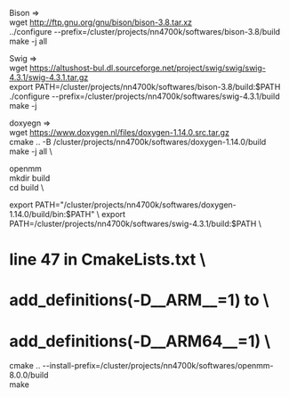 Bison => \
wget http://ftp.gnu.org/gnu/bison/bison-3.8.tar.xz \
../configure --prefix=/cluster/projects/nn4700k/softwares/bison-3.8/build \
make -j all

Swig => \
wget https://altushost-bul.dl.sourceforge.net/project/swig/swig/swig-4.3.1/swig-4.3.1.tar.gz \
export PATH=/cluster/projects/nn4700k/softwares/bison-3.8/build:$PATH \
./configure --prefix=/cluster/projects/nn4700k/softwares/swig-4.3.1/build \
make -j 

doxyegn => \
wget https://www.doxygen.nl/files/doxygen-1.14.0.src.tar.gz \
cmake .. -B /cluster/projects/nn4700k/softwares/doxygen-1.14.0/build \
make -j all \

openmm \
mkdir build \
cd build \

export PATH="/cluster/projects/nn4700k/softwares/doxygen-1.14.0/build/bin:$PATH" \
export PATH=/cluster/projects/nn4700k/softwares/swig-4.3.1/build:$PATH \
# line 47 in CmakeLists.txt \
#         add_definitions(-D__ARM__=1) to \
#         add_definitions(-D__ARM64__=1) \

cmake .. --install-prefix=/cluster/projects/nn4700k/softwares/openmm-8.0.0/build \
make

